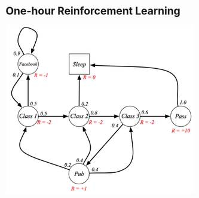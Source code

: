 # One-hour Reinforcement Learning

![The student MDP](images/student-mdp.png?raw=true "The student MDP")
